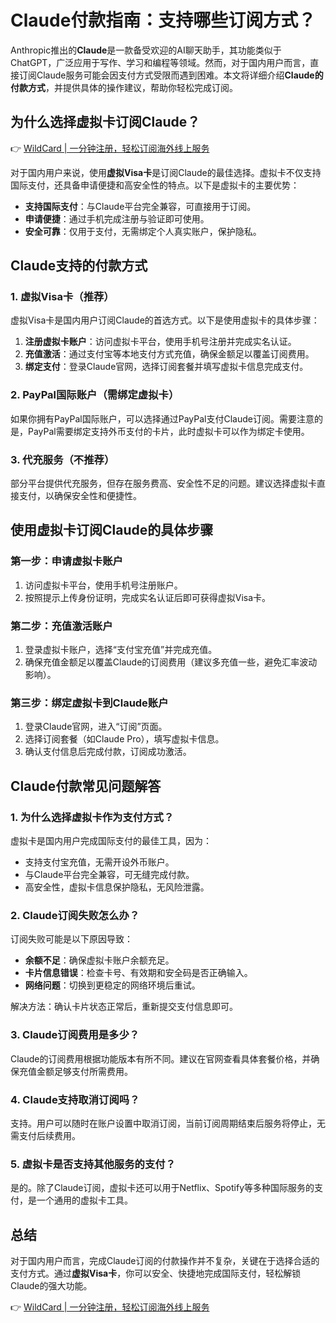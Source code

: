# Claude付款指南：支持哪些订阅方式？

Anthropic推出的**Claude**是一款备受欢迎的AI聊天助手，其功能类似于ChatGPT，广泛应用于写作、学习和编程等领域。然而，对于国内用户而言，直接订阅Claude服务可能会因支付方式受限而遇到困难。本文将详细介绍**Claude的付款方式**，并提供具体的操作建议，帮助你轻松完成订阅。

## 为什么选择虚拟卡订阅Claude？

👉 [WildCard | 一分钟注册，轻松订阅海外线上服务](https://bbtdd.com/WildCard)

对于国内用户来说，使用**虚拟Visa卡**是订阅Claude的最佳选择。虚拟卡不仅支持国际支付，还具备申请便捷和高安全性的特点。以下是虚拟卡的主要优势：

- **支持国际支付**：与Claude平台完全兼容，可直接用于订阅。
- **申请便捷**：通过手机完成注册与验证即可使用。
- **安全可靠**：仅用于支付，无需绑定个人真实账户，保护隐私。

## Claude支持的付款方式

### 1. 虚拟Visa卡（推荐）

虚拟Visa卡是国内用户订阅Claude的首选方式。以下是使用虚拟卡的具体步骤：

1. **注册虚拟卡账户**：访问虚拟卡平台，使用手机号注册并完成实名认证。
2. **充值激活**：通过支付宝等本地支付方式充值，确保金额足以覆盖订阅费用。
3. **绑定支付**：登录Claude官网，选择订阅套餐并填写虚拟卡信息完成支付。

### 2. PayPal国际账户（需绑定虚拟卡）

如果你拥有PayPal国际账户，可以选择通过PayPal支付Claude订阅。需要注意的是，PayPal需要绑定支持外币支付的卡片，此时虚拟卡可以作为绑定卡使用。

### 3. 代充服务（不推荐）

部分平台提供代充服务，但存在服务费高、安全性不足的问题。建议选择虚拟卡直接支付，以确保安全性和便捷性。

## 使用虚拟卡订阅Claude的具体步骤

### 第一步：申请虚拟卡账户

1. 访问虚拟卡平台，使用手机号注册账户。
2. 按照提示上传身份证明，完成实名认证后即可获得虚拟Visa卡。

### 第二步：充值激活账户

1. 登录虚拟卡账户，选择“支付宝充值”并完成充值。
2. 确保充值金额足以覆盖Claude的订阅费用（建议多充值一些，避免汇率波动影响）。

### 第三步：绑定虚拟卡到Claude账户

1. 登录Claude官网，进入“订阅”页面。
2. 选择订阅套餐（如Claude Pro），填写虚拟卡信息。
3. 确认支付信息后完成付款，订阅成功激活。

## Claude付款常见问题解答

### 1. 为什么选择虚拟卡作为支付方式？

虚拟卡是国内用户完成国际支付的最佳工具，因为：

- 支持支付宝充值，无需开设外币账户。
- 与Claude平台完全兼容，可无缝完成付款。
- 高安全性，虚拟卡信息保护隐私，无风险泄露。

### 2. Claude订阅失败怎么办？

订阅失败可能是以下原因导致：

- **余额不足**：确保虚拟卡账户余额充足。
- **卡片信息错误**：检查卡号、有效期和安全码是否正确输入。
- **网络问题**：切换到更稳定的网络环境后重试。

解决方法：确认卡片状态正常后，重新提交支付信息即可。

### 3. Claude订阅费用是多少？

Claude的订阅费用根据功能版本有所不同。建议在官网查看具体套餐价格，并确保充值金额足够支付所需费用。

### 4. Claude支持取消订阅吗？

支持。用户可以随时在账户设置中取消订阅，当前订阅周期结束后服务将停止，无需支付后续费用。

### 5. 虚拟卡是否支持其他服务的支付？

是的。除了Claude订阅，虚拟卡还可以用于Netflix、Spotify等多种国际服务的支付，是一个通用的虚拟卡工具。

## 总结

对于国内用户而言，完成Claude订阅的付款操作并不复杂，关键在于选择合适的支付方式。通过**虚拟Visa卡**，你可以安全、快捷地完成国际支付，轻松解锁Claude的强大功能。

👉 [WildCard | 一分钟注册，轻松订阅海外线上服务](https://bbtdd.com/WildCard)
